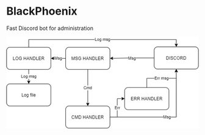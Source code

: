# BlackPhoenix
Fast Discord bot for administration

![diagram](diagram.jpg "Work of the BlackPhoenix bot")
